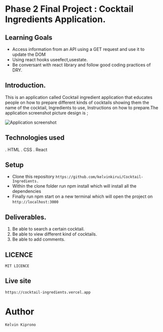 # Phase 2 Final Project : Cocktail Ingredients Application.

## Learning Goals 
- Access information from an API using a GET request and use it to update the DOM
- Using react hooks useefect,usestate.
- Be conversant with react library and follow good coding practices of DRY.

## Introduction.
This is an application called Cocktail ingredient application that educates people on how to prepare different kinds of cocktails  showing them the name of the cocktail, Ingredients to use, Instructions on how to prepare.The application screenshot picture design is ;

<img src="src/assets/screencapture-1.png" alt="Application screenshot"><a>

## Technologies used
. HTML
. CSS
. React

## Setup
- Clone this repository `https://github.com/kelvinkirui/Cocktail-Ingredients.`
- Within the clone folder run npm install which will install all the dependencies
- Finally run npm start on a new terminal which will open the project on `http://localhost:3000`

## Deliverables.
1. Be able to search a certain cocktail.
2. Be able to view different kind of cocktails.
3. Be able to add comments.

## LICENCE
```
MIT LICENCE
```

## Live site
```
https://cocktail-ingredients.vercel.app
```

# Author
```
Kelvin Kiprono
```